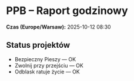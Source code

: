 # PPB – Raport godzinowy
**Czas (Europe/Warsaw):** 2025-10-12 08:30

## Status projektów
- Bezpieczny Pieszy — OK
- Zwolnij przy przejściu — OK
- Odblask ratuje życie — OK

